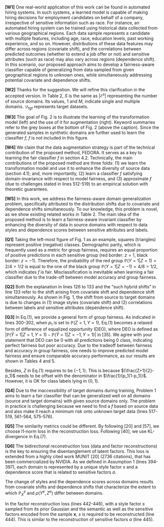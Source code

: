 **[W1]** One real-world application of this work can be found in automated hiring systems. In such systems, a learned model is capable of making hiring decisions for employment candidates on behalf of a company, irrespective of sensitive information such as race. For instance, an automated hiring system can be trained using historical data collected from various geographical regions. Each data sample represents a candidate with multiple features, including age, race, education levels, past working experience, and so on. However, distributions of these data features may differ across regions (covariate shift), and the correlations between predicted outcomes (whether to extend a job offer or not) and sensitive attributes (such as race) may also vary across regions (dependence shift). In this scenario, our proposed approach aims to develop a fairness-aware classifier capable of generalizing from data sampled from given geographical regions to unknown ones, while simultaneously addressing potential covariate and dependence shifts.

**[W2]** Thanks for the suggestion. We will refine this clarification in the accepted version. In Table 2, $S$ is the same as $|\mathcal{E}^s|$ representing the number of source domains. Its values, 1 and $M$, indicate single and multiple domains. $\mathcal{D}_{tgt}$ represents target datasets.

**[W3]** The goal of Fig. 2 is to illustrate the learning of the transformation model (left) and the use of it for augmentation (right). Keyword summaries refer to the grey boxes at the bottom of Fig. 2 (above the caption). Since the generated samples in synthetic domains are further used to learn the classifier $f$, $f$ is not included in this figure.

**[W4]** We claim that the data augmentation strategy is part of the technical contribution of the proposed method, FEDORA. It serves as a key to learning the fair classifier $f$ in section 4.2. Technically, the main contributions of the proposed method are three folds: (1) we learn the transformation model and use it to enhance the diversity of source data (section 4.1); and, more importantly, (2) learn a classifier $f$ satisfying domain-invariance with respect to model fairness, and (3) approximate $f$ (due to challenges stated in lines 512-519) to an empirical solution with theoretic guarantees.

**[W5]** In this work, we address the fairness-aware domain generalization problem, specifically attributed to the distribution shifts due to covariate and dependence shifts simultaneously. To our knowledge, this problem is novel, as we show existing related works in Table 2. The main idea of the proposed method is to learn a fairness-aware invariant classifier by enhancing the diversity of data in source domains with respect to data styles and dependence scores between sensitive attributes and labels.

**[Q1]**  Taking the left-most figure of Fig. 1 as an example, squares (triangles) represent positive (negative) classes. Demographic parity, which is frequently used as a metric for group fairness, requires an equal proportion of positive predictions in each sensitive group (red border: $z=1$, black border: $z=-1$).  Therefore, the probability of the red group $\mathbb{P}(Y=1|Z=1)=2/4=1/2$ is equal to the one of the black group $\mathbb{P}(Y=1|Z=-1)=4/8=1/2$, which indicates $f$ is fair. Misclassification is inevitable when learning a fair classifier due to the trade-off between model accuracy and group fairness.

**[Q2]** Both the explanation in lines 126 to 133 and the “such hybrid shifts” in line 133 refer to the shift arising from covariate shift and dependence shift simultaneously. As shown in Fig. 1, the shift from source to target domains is due to changes in (1) image styles (covariate shift) and (2) correlations between labels and sensitive attributes (dependence shift).

**[Q3]** In Eq.(1), we provide a general form of group fairness. As indicated in lines 300-302, when $p_1$ is set to $\mathbb{P}(Z=1,Y=1)$, Eq.(1) becomes a relaxed form of difference of equalized opportunity (DEO), where DEO is defined as  $|\mathbb{P}(\hat{Y}=1|Z=1,Y=1) - \mathbb{P}(\hat{Y}=1|Z=-1,Y=1)|$ in [35].  We agree with your statement that DEO can be $0$ with all predictions being $0$ class, indicating perfect fairness but poor accuracy. Due to the tradeoff between fairness and accuracy in group fairness, one needs to improve predicted model fairness and ensure comparable accuracy performance, as our results are shown in Tables 4 and 5.

Besides, $Z$ in Eq.(1) requires to be $\{-1,1\}$. This is because $(\frac{Z+1}{2}-p_1)$ needs to be offset with the denominator in $\frac{1}{p_1(1-p_1)}$. However, it is OK for class labels lying in $\{0,1\}$.

**[Q4]** Due to the inaccessibility of target domains during training, Problem 1 aims to learn a fair classifier that can be generalized well on all domains (source and target domains) with given source domains only. The problem in practice is challenging because we need to find a $f$ based on source data and also make it reach a minimum risk onto unknown target data (lines 517-519, 561-564, 575-576).

**[Q5]** The similarity metrics could be different. By following [20] and [57], we choose l1-norm loss in the reconstruction loss. Following [40], we use KL-divergence in Eq.(7). 

**[Q6]** The bidirectional reconstruction loss (data and factor reconstructions) is the key to ensuring the disentanglement of latent factors. This loss is extended from a highly cited work MUNIT [20] (2736 citations), that has been commercialized by NVIDIA. As we defined in Assumption 1 (lines 394-397), each domain is represented by a unique style factor $s$ and a dependence score that is related to sensitive factors $a$. 

The change of styles and the dependence scores across domains results from covariate shifts and dependence shifts that characterize the extent to which $\mathbb{P}_X^e$ and $\rho(Y^e, Z^e)$ differ between domains.

In the factor reconstruction loss (lines 442-446), with a style factor $s$ sampled from its prior Gaussian and the semantic as well as the sensitive factors encoded from the sample $\mathbf{x}$, $s$ is required to be reconstructed (line 444). This is similar to the reconstruction of sensitive factors $a$ (line 445).

